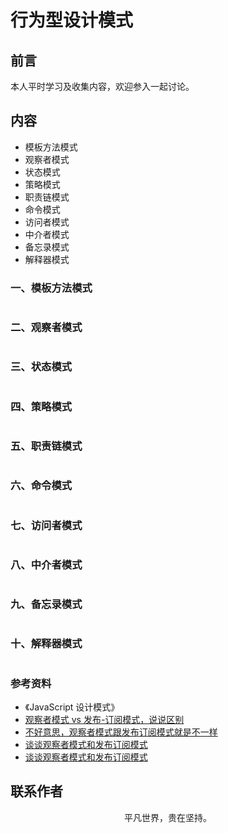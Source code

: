 # 行为型设计模式

## 前言

本人平时学习及收集内容，欢迎参入一起讨论。

## 内容

- 模板方法模式
- 观察者模式
- 状态模式
- 策略模式
- 职责链模式
- 命令模式
- 访问者模式
- 中介者模式
- 备忘录模式
- 解释器模式

### 一、模板方法模式

```

```

### 二、观察者模式

```

```

### 三、状态模式

```

```

### 四、策略模式

```

```

### 五、职责链模式

```

```

### 六、命令模式

```

```

### 七、访问者模式

```

```

### 八、中介者模式

```

```

### 九、备忘录模式

```

```

### 十、解释器模式

```

```

### 参考资料

- 《JavaScript 设计模式》
- [观察者模式 vs 发布-订阅模式，说说区别](https://github.com/LuckyWinty/fe-weekly-questions/issues/49)
- [不好意思，观察者模式跟发布订阅模式就是不一样](https://juejin.im/post/5af05d406fb9a07a9e4d2799)
- [谈谈观察者模式和发布订阅模式](https://juejin.im/post/5bb1bb616fb9a05d2b6dccfa)
- [谈谈观察者模式和发布订阅模式](https://juejin.im/post/5bb1bb616fb9a05d2b6dccfa)

## 联系作者

<div align="center">
    <p>
        平凡世界，贵在坚持。
    </p>
    <img :src="$withBase('/about/contact.png')" />
</div>
